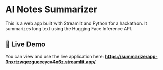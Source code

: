 # AI Notes Summarizer

This is a web app built with Streamlit and Python for a hackathon. It summarizes long text using the Hugging Face Inference API.

## 🚀 Live Demo

You can view and use the live application here: **https://summarizerapp-3nxrtzwqezgueceycv4x6z.streamlit.app/**
